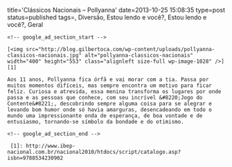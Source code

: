title='Clássicos Nacionais &#8211; Pollyanna'
date=2013-10-25 15:08:35
type=post
status=published
tags=, Diversão, Estou lendo e você?, Estou lendo e você?, Geral
~~~~~~
<!-- google_ad_section_start -->

[<img src="http://blog.gilbertoca.com/wp-content/uploads/pollyanna-classicos-nacionais.jpg" alt="pollyanna-classicos-nacionais" width="400" height="553" class="alignleft size-full wp-image-1028" />][1] 

Aos 11 anos, Pollyanna fica órfã e vai morar com a tia. Passa por muitos momentos difíceis, mas sempre encontra um motivo para ficar feliz. Curiosa e atrevida, essa menina transforma os lugares por onde passa e as pessoas que conhece, com seu incrível &#8220;Jogo do Contente&#8221;, descobrindo sempre alguma coisa para se alegrar e levando bom humor onde só havia amarguras, desencadeando em todo o mundo uma impressionante onda de esperança, de boa vontade e de entusiasmo, tornando-se símbolo da bondade e do otimismo.

<!-- google_ad_section_end -->

 [1]: http://www.ibep-nacional.com.br/nacional2010/htdocs/script/catalogo.asp?isbn=9788534230902